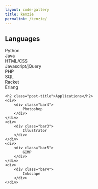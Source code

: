 ```yaml
---
layout: code-gallery
title: kenzie
permalink: /kenzie/
---
```

<div class="code graphs">
    <h2 class="post-title">Languages</h2>
    <div>
        <div class="bar5">
            Python
        </div>
    </div>
    <div>
        <div class="bar3">
            Java
        </div>
    </div>
    <div>
        <div class="bar5">
            HTML/CSS
        </div>
    </div>
    <div>
        <div class="bar4">
            Javascript/jQuery
        </div>
    </div>
    <div>
        <div class="bar4">
            PHP
        </div>
    </div>
    <div>
        <div class="bar4">
            SQL
        </div>
    </div>
    <div>
        <div class="bar3">
            Racket
        </div>
    </div>
    <div>
        <div class="bar3">
            Erlang
        </div>
    </div>

    <h2 class="post-title">Applications</h2>
    <div>
        <div class="bar4">
            Photoshop
        </div>
    </div>
    <div>
        <div class="bar3">
            Illustrator
        </div>
    </div>
    <div>
        <div class="bar5">
            GIMP
        </div>
    </div>
    <div>
        <div class="bar4">
            Inkscape
        </div>
    </div>
</div>